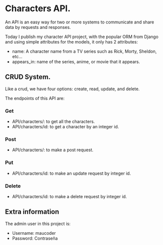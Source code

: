 # Characters API.

An API is an easy way for two or more systems to communicate and share data by requests and responses.

Today I publish my character API project, with the popular ORM from Django and using simple attributes for the models, it only has 2 attributes:

- name: A character name from a TV series such as Rick, Morty, Sheldon, etc...
- appears_in: name of the series, anime, or movie that it appears.

## CRUD System.

Like a crud, we have four options: create, read, update, and delete.

The endpoints of this API are:

### Get

- API/characters/: to get all the characters.
- API/characters/id: to get a character by an integer id.

### Post

- API/characters/: to make a post request.

### Put

- API/characters/id: to make an update request by integer id.

### Delete

- API/characters/id: to make a delete request by integer id.

## Extra information

The admin user in this project is:

- Username: maucoder 
- Password: Contraseña